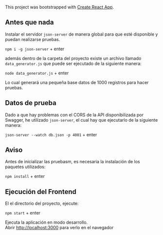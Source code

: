 This project was bootstrapped with [Create React App](https://github.com/facebook/create-react-app).


## Antes que nada
Instalar el servidor `json-server` de manera global para que esté disponible y puedan realizarse pruebas.

`npm i -g json-server` + enter

además dentro de la carpeta del proyecto existe un archivo llamado `data_generator.js` que puede ser ejecutado de la siguiente manera:

`node data_generator.js` + enter

Lo cual generará una pequeña base datos de 1000 registros para hacer pruebas.

## Datos de prueba
Dado a que hay problemas con el CORS de la API disponibilizada por Swagger, he utilizado `json-server`, el cual hay que ejecutarlo de la siguiente manera:

`json-server --watch db.json -p 4001` + enter

## Aviso
Antes de inicializar las pruebasm, es necesaria la instalación de los paquetes utilizados:

`npm install` + enter


## Ejecución del Frontend

El el directorio del proyecto, ejecute:

`npm start` + enter

Ejecuta la aplicación en modo desarrollo.<br>
Abrir [http://localhost:3000](http://localhost:3000) para verlo en el navegador
